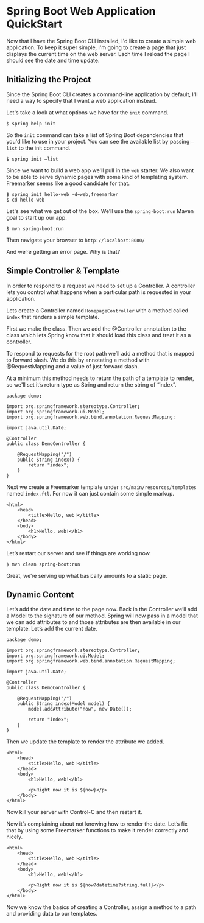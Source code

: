 # Spring Boot Web Application QuickStart

Now that I have the Spring Boot CLI installed, I'd like to create a simple web application.  To keep it super simple, I'm going to create a page that just displays the current time on the web server. Each time I reload the page I should see the date and time update.

## Initializing the Project

Since the Spring Boot CLI creates a command-line application by default, I'll need a way to specify that I want a web application instead.

Let's take a look at what options we have for the `init` command.

    $ spring help init

So the `init` command can take a list of Spring Boot dependencies that you'd like to use in your project.  You can see the available list by passing `—list` to the init command.

    $ spring init —list

Since we want to build a web app we'll pull in the `web` starter. We also want to be able to serve dynamic pages with some kind of templating system. Freemarker seems like a good candidate for that.

    $ spring init hello-web -d=web,freemarker
    $ cd hello-web

Let's see what we get out of the box. We’ll use the `spring-boot:run` Maven goal to start up our app.

    $ mvn spring-boot:run

Then navigate your browser to `http://localhost:8080/`

And we’re getting an error page. Why is that?

## Simple Controller & Template

In order to respond to a request we need to set up a Controller. A controller lets you control what happens when a particular path is requested in your application.

Lets create a Controller named `HomepageController` with a method called `index` that renders a simple template.

First we make the class. Then we add the @Controller annotation to the class which lets Spring know that it should load this class and treat it as a controller.

To respond to requests for the root path we’ll add a method that is mapped to forward slash. We do this by annotating a method with @RequestMapping and a value of just forward slash.

At a minimum this method needs to return the path of a template to render, so we'll set it’s return type as String and return the string of “index”.

    package demo;
    
    import org.springframework.stereotype.Controller;
    import org.springframework.ui.Model;
    import org.springframework.web.bind.annotation.RequestMapping;
    
    import java.util.Date;
    
    @Controller
    public class DemoController {
    
        @RequestMapping("/")
        public String index() {
            return "index";
        }
    }

Next we create a Freemarker template under `src/main/resources/templates` named `index.ftl`.  For now it can just contain some simple markup.

    <html>
        <head>
            <title>Hello, web!</title>
        </head>
        <body>
            <h1>Hello, web!</h1>
        </body>
    </html>

Let’s restart our server and see if things are working now.

    $ mvn clean spring-boot:run

Great, we’re serving up what basically amounts to a static page.

## Dynamic Content

Let’s add the date and time to the page now. Back in the Controller we’ll add a Model to the signature of our method. Spring will now pass in a model that we can add attributes to and those attributes are then available in our template.  Let’s add the current date.

    package demo;
    
    import org.springframework.stereotype.Controller;
    import org.springframework.ui.Model;
    import org.springframework.web.bind.annotation.RequestMapping;
    
    import java.util.Date;
    
    @Controller
    public class DemoController {
    
        @RequestMapping("/")
        public String index(Model model) {
            model.addAttribute("now", new Date());
    
            return "index";
        }
    }

Then we update the template to render the attribute we added.

    <html>
        <head>
            <title>Hello, web!</title>
        </head>
        <body>
            <h1>Hello, web!</h1>
    
            <p>Right now it is ${now}</p>
        </body>
    </html>

Now kill your server with Control-C and then restart it.

Now it’s complaining about not knowing how to render the date.  Let’s fix that by using some Freemarker functions to make it render correctly and nicely.

    <html>
        <head>
            <title>Hello, web!</title>
        </head>
        <body>
            <h1>Hello, web!</h1>
    
            <p>Right now it is ${now?datetime?string.full}</p>
        </body>
    </html>

Now we know the basics of creating a Controller, assign a method to a path and providing data to our templates.
